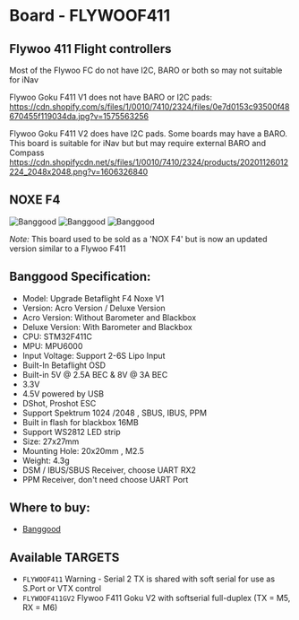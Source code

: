 # Board - FLYWOOF411

## Flywoo 411 Flight controllers
Most of the Flywoo FC do not have I2C, BARO or both so may not suitable for iNav

Flywoo Goku F411 V1 does not have BARO or I2C pads:
https://cdn.shopify.com/s/files/1/0010/7410/2324/files/0e7d0153c93500f48670455f119034da.jpg?v=1575563256

Flywoo Goku F411 V2 does have I2C pads. Some boards may have a BARO. This board is suitable for iNav but but may require external BARO and Compass
https://cdn.shopifycdn.net/s/files/1/0010/7410/2324/products/20201126012224_2048x2048.png?v=1606326840


## NOXE F4
![Banggood](https://img.staticbg.com/thumb/view/oaupload/banggood/images/A5/01/79d28a2c-ef4b-4e4f-bab6-14edf66bbb23.jpg)
![Banggood](https://img.staticbg.com/images/oaupload/banggood/images/2E/C5/c14a1e86-4e58-4bc8-85de-8e344cb382b9.jpg)
![Banggood](https://img.staticbg.com/images/oaupload/banggood/images/42/F7/45a68ade-9be1-4fff-afec-bbdd45f0331d.jpg)

*Note:* This board used to be sold as a 'NOX F4' but is now an updated version similar to a Flywoo F411

## Banggood Specification:
* Model: Upgrade Betaflight F4 Noxe V1
* Version: Acro Version / Deluxe Version
* Acro Version: Without  Barometer and Blackbox
* Deluxe Version: With Barometer and Blackbox
* CPU: STM32F411C
* MPU: MPU6000
* Input Voltage: Support 2-6S Lipo Input
* Built-In Betaflight OSD
* Built-in 5V @ 2.5A BEC & 8V @ 3A BEC
* 3.3V
* 4.5V powered by USB
* DShot, Proshot ESC
* Support Spektrum 1024 /2048 , SBUS, IBUS, PPM 
* Built in flash for blackbox 16MB
* Support WS2812 LED strip
* Size: 27x27mm
* Mounting Hole: 20x20mm , M2.5
* Weight: 4.3g
* DSM / IBUS/SBUS Receiver, choose UART RX2
* PPM Receiver, don't need choose UART Port


## Where to buy:
* [Banggood](https://inavflight.com/shop/s/bg/1310419)

## Available TARGETS

* `FLYWOOF411` Warning - Serial 2 TX is shared with soft serial for use as S.Port or VTX control
* `FLYWOOF411GV2` Flywoo F411 Goku V2 with softserial full-duplex (TX = M5, RX = M6)
